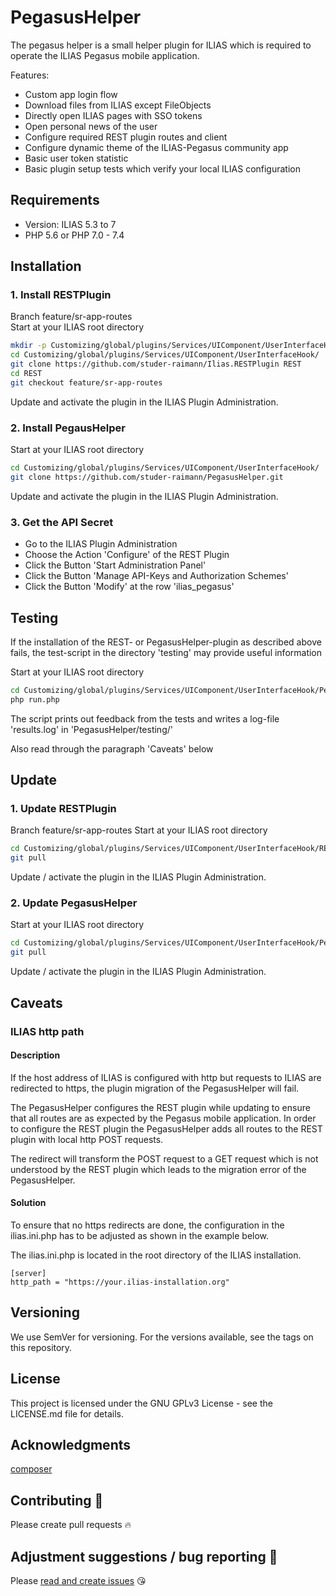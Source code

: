 # PegasusHelper
The pegasus helper is a small helper plugin for ILIAS which is required to
operate the ILIAS Pegasus mobile application.

Features:
- Custom app login flow
- Download files from ILIAS except FileObjects
- Directly open ILIAS pages with SSO tokens
- Open personal news of the user
- Configure required REST plugin routes and client
- Configure dynamic theme of the ILIAS-Pegasus community app
- Basic user token statistic
- Basic plugin setup tests which verify your local ILIAS configuration



## Requirements
* Version: ILIAS 5.3 to 7
* PHP 5.6 or PHP 7.0 - 7.4

## Installation

### 1. Install RESTPlugin
Branch feature/sr-app-routes  
Start at your ILIAS root directory 
```bash
mkdir -p Customizing/global/plugins/Services/UIComponent/UserInterfaceHook/  
cd Customizing/global/plugins/Services/UIComponent/UserInterfaceHook/  
git clone https://github.com/studer-raimann/Ilias.RESTPlugin REST
cd REST
git checkout feature/sr-app-routes
```  
Update and activate the plugin in the ILIAS Plugin Administration.

### 2. Install PegausHelper
Start at your ILIAS root directory 
```bash
cd Customizing/global/plugins/Services/UIComponent/UserInterfaceHook/  
git clone https://github.com/studer-raimann/PegasusHelper.git  
```
Update and activate the plugin in the ILIAS Plugin Administration.

### 3. Get the API Secret  
- Go to the ILIAS Plugin Administration  
- Choose the Action 'Configure' of the REST Plugin  
- Click the Button 'Start Administration Panel'  
- Click the Button 'Manage API-Keys and Authorization Schemes'  
- Click the Button 'Modify' at the row 'ilias_pegasus'  

## Testing
If the installation of the REST- or PegasusHelper-plugin as described above fails, the test-script in the directory 'testing' may provide useful information

Start at your ILIAS root directory
```bash
cd Customizing/global/plugins/Services/UIComponent/UserInterfaceHook/PegasusHelper/testing/
php run.php
```
The script prints out feedback from the tests and writes a log-file 'results.log' in 'PegasusHelper/testing/'

Also read through the paragraph 'Caveats' below

## Update

### 1. Update RESTPlugin
Branch feature/sr-app-routes
Start at your ILIAS root directory

```bash
cd Customizing/global/plugins/Services/UIComponent/UserInterfaceHook/REST
git pull
```
Update / activate the plugin in the ILIAS Plugin Administration.

### 2. Update PegasusHelper
Start at your ILIAS root directory 

```bash
cd Customizing/global/plugins/Services/UIComponent/UserInterfaceHook/PegasusHelper
git pull
```

Update / activate the plugin in the ILIAS Plugin Administration.

## Caveats
### ILIAS http path

#### Description
If the host address of ILIAS is configured with http but requests to ILIAS are
redirected to https, the plugin migration of the PegasusHelper will fail.

The PegasusHelper configures the REST plugin while updating to ensure that all
routes are as expected by the Pegasus mobile application. In order to configure the REST
plugin the PegasusHelper adds all routes to the REST plugin with local http POST requests.

The redirect will transform the POST request to a GET request which is not understood by
the REST plugin which leads to the migration error of the PegasusHelper.

#### Solution
To ensure that no https redirects are done, the configuration in the ilias.ini.php has to
be adjusted as shown in the example below.

The ilias.ini.php is located in the root directory of the ILIAS installation.
```text
[server]
http_path = "https://your.ilias-installation.org"
```

## Versioning
We use SemVer for versioning. For the versions available, see the tags on this repository.

## License
This project is licensed under the GNU GPLv3 License - see the LICENSE.md file for details.

## Acknowledgments
[composer](https://getcomposer.org/)

## Contributing :purple_heart:
Please create pull requests :fire:

## Adjustment suggestions / bug reporting :feet:
Please [read and create issues](https://github.com/fluxapps/PegasusHelper/issues) :kissing_heart:

